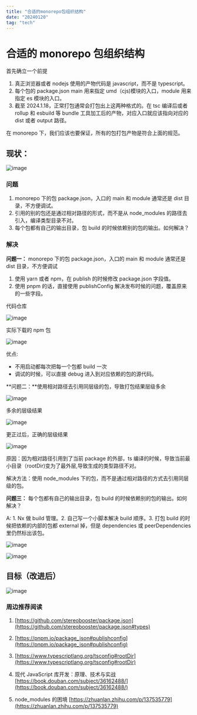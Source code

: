 ```yaml
---
title: "合适的monorepo包组织结构"
date: "20240120"
tag: "tech"
---
```


# 合适的 monorepo 包组织结构

首先确立一个前提

1.  真正浏览器或者 nodejs 使用的产物代码是 javascript，而不是 typescript。
2.  每个包的 package.json main 用来指定 umd（cjs)模块的入口，module 用来指定 es 模块的入口。
3.  截至 2024.1.18，正常打包通常会打包出上这两种格式的。在 tsc 编译后或者 rollup 和 esbuild 等 bundle 工具加工后的产物，对应入口就应该指向对应的 dist 或者 output 路径。

在 monorepo 下，我们应该也要保证，所有的包打包产物是符合上面的规范。

## 现状：

![image](../monorepo结构/现状.png)

### 问题

1.  monorepo 下的包 package.json，入口的 main 和 module 通常还是 dist 目录，不方便调试。
2.  引用的别的包还是通过相对路径的形式，而不是从 node_modules 的路径去引入，编译类型目录不对。
3.  每个包都有自己的输出目录，包 build 的时候依赖别的包的输出。如何解决？

### 解决

**问题一：** monorepo 下的包 package.json，入口的 main 和 module 通常还是 dist 目录，不方便调试

1.  使用 yarn 或者 npm，在 publish 的时候修改 package.json 字段值。
2.  使用 pnpm 的话，直接使用 publishConfig 解决发布时候的问题，覆盖原来的一些字段。

代码仓库

![image](../monorepo结构/image1.jpeg)

实际下载的 npm 包

![image](../monorepo结构/image2.jpeg)

优点:

- 不用启动都每次把每一个包都 build 一次
- 调试的时候，可以直接 debug 进入到对应依赖的包的源代码。

**问题二：**使用相对路径去引用同层级的包，导致打包结果层级多余

![image](../monorepo结构/image3.png)

多余的层级结果

![image](../monorepo结构/image4.png)

更正过后，正确的层级结果

![image](../monorepo结构/image5.png)

原因：因为相对路径引用到了当前 package 的外部，ts 编译的时候，导致当前最小目录（rootDir)变为了最外层,导致生成的类型路径不对。

解决方法：使用 node_modules 下的包，而不是通过相对路径的方式去引用同层级的包。

**问题三：** 每个包都有自己的输出目录，包 build 的时候依赖别的包的输出。如何解决？

A: 1. Nx 做 build 管理。2. 自己写一个小脚本解决 build 顺序。3. 打包 build 的时候把依赖的内部的包都 external 掉，但是 dependencies 或 peerDependencies 里仍然标出该包。

![image](../monorepo结构/image7.jpg)

![image](../monorepo结构/image6.png)

## 目标（改进后）

![image](../monorepo结构/target.png)

### 周边推荐阅读

1.  [https://github.com/stereobooster/package.json](https://github.com/stereobooster/package.json#types)

2.  [https://pnpm.io/package_json#publishconfig](https://pnpm.io/package_json#publishconfig)
3.  [https://www.typescriptlang.org/tsconfig#rootDir](https://www.typescriptlang.org/tsconfig#rootDir)
4.  现代 JavaScript 库开发：原理、技术与实战 [https://book.douban.com/subject/36162488/](https://book.douban.com/subject/36162488/)
5.  node_modules 的困境 [https://zhuanlan.zhihu.com/p/137535779](https://zhuanlan.zhihu.com/p/137535779)
